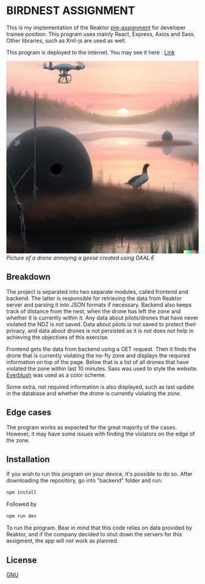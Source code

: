 # BIRDNEST ASSIGNMENT

This is my implementation of the Reaktor [pre-assignment](https://assignments.reaktor.com/birdnest/) for developer trainee position. This program uses mainly React, Express, Axios and Sass. Other libraries, such as Xml-js are used as well.

This program is deployed to the internet. You may see it here : [Link](https://birdnest-9t8t.onrender.com/)


![Alt text](/frontend/public/logo192.png)
*Picture of a drone annoying a geese created using DAAL·E*

## Breakdown

The project is separated into two separate modules, called frontend and backend. The latter is responsible for retrieving the data from Reaktor server and parsing it into JSON formats if necessary. Backend also keeps track of distance from the nest, when the drone has left the zone and whether it is currently within it. Any data about pilots/drones that have never violated the NDZ is not saved. Data about pilots is not saved to protect their privacy, and data about drones is not persisted as it is not does not help in achieving the objectives of this exercise.

Frontend gets the data from backend using a GET request. Then it finds the drone that is currently violating the no-fly zone and displays the required information on top of the page. Below that is a list of all drones that have violated the zone within last 10 minutes. Sass was used to style the website. [Everblush](https://github.com/Everblush) was used as a color scheme.

Some extra, not required information is also displayed, such as last update in the database and whether the drone is currently violating the zone.

## Edge cases

The program works as expected for the great majority of the cases. However, it may have some issues with finding the violators on the edge of the zone.

## Installation

If you wish to run this program on your device, it's possible to do so. After downloading the repository, go into "backend" folder and run:

```powershell
npm install
```
Followed by

```powershell
npm run dev
```

To run the program. Bear in mind that this code relies on data provided by Reaktor, and if the company decided to shut down the servers for this assigment, the app will not work as planned.


## License

[GNU](https://choosealicense.com/licenses/gpl-3.0/)
